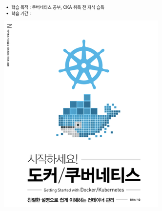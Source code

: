 - 학습 목적 : 쿠버네티스 공부, CKA 취득 전 지식 습득
- 학습 기간 : 

![image-20240406211816493](images/README/image-20240406211816493.png)